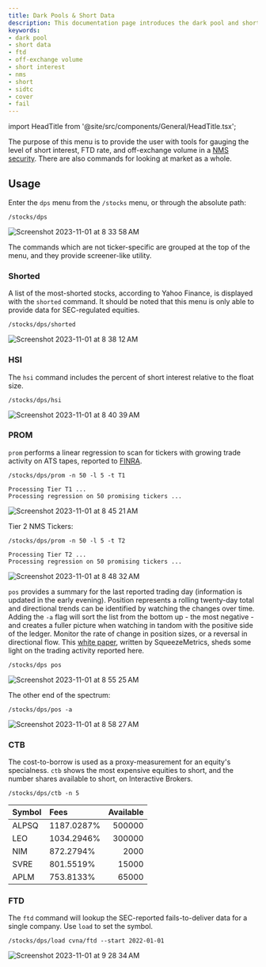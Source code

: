 ```yaml
---
title: Dark Pools & Short Data
description: This documentation page introduces the dark pool and short data menu, which provides the user with tools for gauging the level of short interest, FTD rate, and off-exchange volume in NMS securities.
keywords:
- dark pool
- short data
- ftd
- off-exchange volume
- short interest
- nms
- short
- sidtc
- cover
- fail
---
```


import HeadTitle from '@site/src/components/General/HeadTitle.tsx';

<HeadTitle title="Dark Pool & Short Data - Stocks - Menus | OpenBB Terminal Docs" />

The purpose of this menu is to provide the user with tools for gauging the level of short interest, FTD rate, and off-exchange volume in a <a href="https://www.law.cornell.edu/cfr/text/17/242.600" target="_blank" rel="noreferrer noopener">NMS security</a>. There are also commands for looking at market as a whole. 

## Usage

Enter the `dps` menu from the `/stocks` menu, or through the absolute path:

```console
/stocks/dps
```

![Screenshot 2023-11-01 at 8 33 58 AM](https://github.com/OpenBB-finance/OpenBBTerminal/assets/85772166/64775307-b79e-4ff6-95dd-ec676e1ab677)

The commands which are not ticker-specific are grouped at the top of the menu, and they provide screener-like utility. 

### Shorted

A list of the most-shorted stocks, according to Yahoo Finance, is displayed with the `shorted` command. It should be noted that this menu is only able to provide data for SEC-regulated equities.

```console
/stocks/dps/shorted
```

![Screenshot 2023-11-01 at 8 38 12 AM](https://github.com/OpenBB-finance/OpenBBTerminal/assets/85772166/d1361b8f-0795-439f-b9f6-ace9cbde068a)

### HSI

The `hsi` command includes the percent of short interest relative to the float size.

```console
/stocks/dps/hsi
```

![Screenshot 2023-11-01 at 8 40 39 AM](https://github.com/OpenBB-finance/OpenBBTerminal/assets/85772166/1287e58b-dbed-44a0-821a-769daebb3f29)

### PROM

`prom` performs a linear regression to scan for tickers with growing trade activity on ATS tapes, reported to <a href="https://otctransparency.finra.org/otctransparency/AtsIssueData" target="_blank" rel="noreferrer noopener">FINRA</a>.

```console
/stocks/dps/prom -n 50 -l 5 -t T1
```

```console
Processing Tier T1 ...
Processing regression on 50 promising tickers ...
```

![Screenshot 2023-11-01 at 8 45 21 AM](https://github.com/OpenBB-finance/OpenBBTerminal/assets/85772166/13b67056-9d94-45f0-b483-41c1da773f0e)


Tier 2 NMS Tickers:

```console
/stocks/dps/prom -n 50 -l 5 -t T2
```

```console
Processing Tier T2 ...
Processing regression on 50 promising tickers ...
```

![Screenshot 2023-11-01 at 8 48 32 AM](https://github.com/OpenBB-finance/OpenBBTerminal/assets/85772166/fab9bb45-fec9-4d51-8b77-0bb9697d8888)



`pos` provides a summary for the last reported trading day (information is updated in the early evening). Position represents a rolling twenty-day total and directional trends can be identified by watching the changes over time. Adding the `-a` flag will sort the list from the bottom up - the most negative - and creates a fuller picture when watching in tandom with the positive side of the ledger. Monitor the rate of change in position sizes, or a reversal in directional flow. This <a href="https://squeezemetrics.com/monitor/download/pdf/short_is_long.pdf?" target="_blank" rel="noreferrer noopener">white paper</a>, written by SqueezeMetrics, sheds some light on the trading activity reported here.

```console
/stocks/dps pos
```

![Screenshot 2023-11-01 at 8 55 25 AM](https://github.com/OpenBB-finance/OpenBBTerminal/assets/85772166/8075ab29-cbac-448c-bfc4-a2ca250f6288)

The other end of the spectrum:

```console
/stocks/dps/pos -a
```

![Screenshot 2023-11-01 at 8 58 27 AM](https://github.com/OpenBB-finance/OpenBBTerminal/assets/85772166/9bd6d148-ae36-4b7b-9faa-79db4dcb93ad)


### CTB

The cost-to-borrow is used as a proxy-measurement for an equity's specialness. `ctb` shows the  most expensive equities to short, and the number shares available to short, on Interactive Brokers.

```console
/stocks/dps/ctb -n 5
```

| Symbol   | Fees       |   Available |
|:---------|:-----------|------------:|
| ALPSQ    | 1187.0287% |      500000 |
| LEO      | 1034.2946% |      300000 |
| NIM      | 872.2794%  |        2000 |
| SVRE     | 801.5519%  |       15000 |
| APLM     | 753.8133%  |       65000 |

### FTD

The `ftd` command will lookup the SEC-reported fails-to-deliver data for a single company.  Use `load` to set the symbol.

```console
/stocks/dps/load cvna/ftd --start 2022-01-01
```

![Screenshot 2023-11-01 at 9 28 34 AM](https://github.com/OpenBB-finance/OpenBBTerminal/assets/85772166/43409271-e306-4f13-9153-8cc322dde851)
